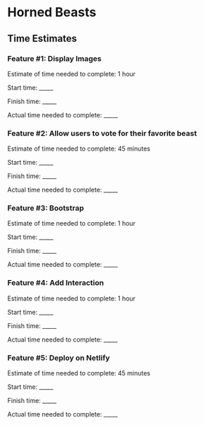 # Horned Beasts

## Time Estimates

### Feature #1: Display Images

Estimate of time needed to complete: 1 hour

Start time: _____

Finish time: _____

Actual time needed to complete: _____

### Feature #2: Allow users to vote for their favorite beast

Estimate of time needed to complete: 45 minutes

Start time: _____

Finish time: _____

Actual time needed to complete: _____

### Feature #3: Bootstrap

Estimate of time needed to complete: 1 hour

Start time: _____

Finish time: _____

Actual time needed to complete: _____

### Feature #4: Add Interaction

Estimate of time needed to complete: 1 hour

Start time: _____

Finish time: _____

Actual time needed to complete: _____

### Feature #5: Deploy on Netlify

Estimate of time needed to complete: 45 minutes

Start time: _____

Finish time: _____

Actual time needed to complete: _____
